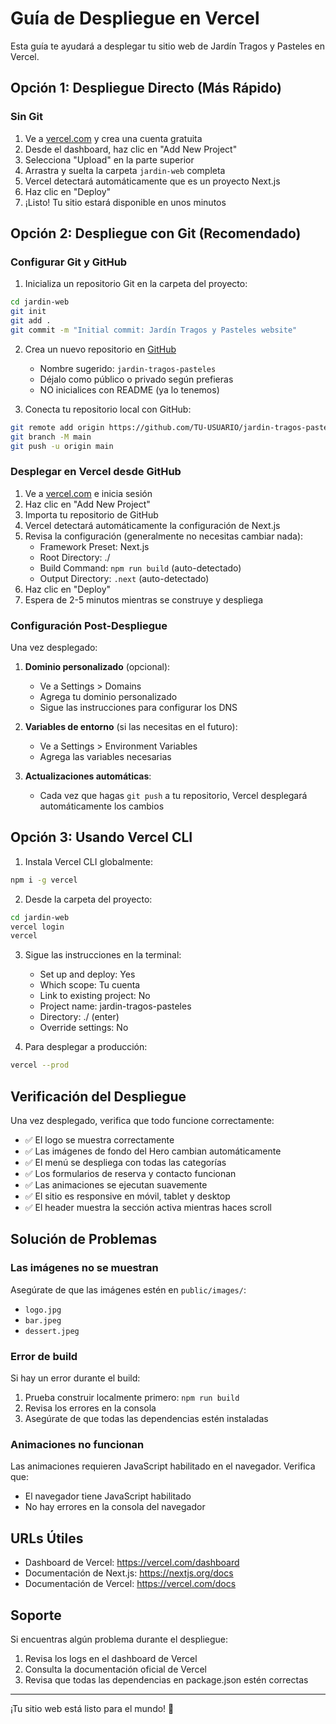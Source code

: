 # Guía de Despliegue en Vercel

Esta guía te ayudará a desplegar tu sitio web de Jardín Tragos y Pasteles en Vercel.

## Opción 1: Despliegue Directo (Más Rápido)

### Sin Git

1. Ve a [vercel.com](https://vercel.com) y crea una cuenta gratuita
2. Desde el dashboard, haz clic en "Add New Project"
3. Selecciona "Upload" en la parte superior
4. Arrastra y suelta la carpeta `jardin-web` completa
5. Vercel detectará automáticamente que es un proyecto Next.js
6. Haz clic en "Deploy"
7. ¡Listo! Tu sitio estará disponible en unos minutos

## Opción 2: Despliegue con Git (Recomendado)

### Configurar Git y GitHub

1. Inicializa un repositorio Git en la carpeta del proyecto:
```bash
cd jardin-web
git init
git add .
git commit -m "Initial commit: Jardín Tragos y Pasteles website"
```

2. Crea un nuevo repositorio en [GitHub](https://github.com/new)
   - Nombre sugerido: `jardin-tragos-pasteles`
   - Déjalo como público o privado según prefieras
   - NO inicialices con README (ya lo tenemos)

3. Conecta tu repositorio local con GitHub:
```bash
git remote add origin https://github.com/TU-USUARIO/jardin-tragos-pasteles.git
git branch -M main
git push -u origin main
```

### Desplegar en Vercel desde GitHub

1. Ve a [vercel.com](https://vercel.com) e inicia sesión
2. Haz clic en "Add New Project"
3. Importa tu repositorio de GitHub
4. Vercel detectará automáticamente la configuración de Next.js
5. Revisa la configuración (generalmente no necesitas cambiar nada):
   - Framework Preset: Next.js
   - Root Directory: ./
   - Build Command: `npm run build` (auto-detectado)
   - Output Directory: `.next` (auto-detectado)
6. Haz clic en "Deploy"
7. Espera de 2-5 minutos mientras se construye y despliega

### Configuración Post-Despliegue

Una vez desplegado:

1. **Dominio personalizado** (opcional):
   - Ve a Settings > Domains
   - Agrega tu dominio personalizado
   - Sigue las instrucciones para configurar los DNS

2. **Variables de entorno** (si las necesitas en el futuro):
   - Ve a Settings > Environment Variables
   - Agrega las variables necesarias

3. **Actualizaciones automáticas**:
   - Cada vez que hagas `git push` a tu repositorio, Vercel desplegará automáticamente los cambios

## Opción 3: Usando Vercel CLI

1. Instala Vercel CLI globalmente:
```bash
npm i -g vercel
```

2. Desde la carpeta del proyecto:
```bash
cd jardin-web
vercel login
vercel
```

3. Sigue las instrucciones en la terminal:
   - Set up and deploy: Yes
   - Which scope: Tu cuenta
   - Link to existing project: No
   - Project name: jardin-tragos-pasteles
   - Directory: ./ (enter)
   - Override settings: No

4. Para desplegar a producción:
```bash
vercel --prod
```

## Verificación del Despliegue

Una vez desplegado, verifica que todo funcione correctamente:

- ✅ El logo se muestra correctamente
- ✅ Las imágenes de fondo del Hero cambian automáticamente
- ✅ El menú se despliega con todas las categorías
- ✅ Los formularios de reserva y contacto funcionan
- ✅ Las animaciones se ejecutan suavemente
- ✅ El sitio es responsive en móvil, tablet y desktop
- ✅ El header muestra la sección activa mientras haces scroll

## Solución de Problemas

### Las imágenes no se muestran

Asegúrate de que las imágenes estén en `public/images/`:
- `logo.jpg`
- `bar.jpeg`
- `dessert.jpeg`

### Error de build

Si hay un error durante el build:
1. Prueba construir localmente primero: `npm run build`
2. Revisa los errores en la consola
3. Asegúrate de que todas las dependencias estén instaladas

### Animaciones no funcionan

Las animaciones requieren JavaScript habilitado en el navegador. Verifica que:
- El navegador tiene JavaScript habilitado
- No hay errores en la consola del navegador

## URLs Útiles

- Dashboard de Vercel: https://vercel.com/dashboard
- Documentación de Next.js: https://nextjs.org/docs
- Documentación de Vercel: https://vercel.com/docs

## Soporte

Si encuentras algún problema durante el despliegue:
1. Revisa los logs en el dashboard de Vercel
2. Consulta la documentación oficial de Vercel
3. Revisa que todas las dependencias en package.json estén correctas

---

¡Tu sitio web está listo para el mundo! 🎉
